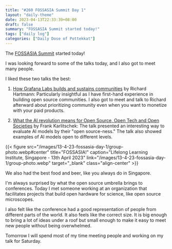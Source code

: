 ```yaml
---
title: "#260 FOSSASIA Summit Day 1"
layout: "daily-theme"
date: 2023-04-13T22:33:39+08:00
draft: false
summary: "FOSSASIA Summit started today!"
tags: ["daily log"]
categories: ["Daily Dose of Pottekkat"]
---
```


The [FOSSASIA Summit](https://eventyay.com/e/7cfe0771) started today!

I was looking forward to some of the talks today, and I also got to meet many people.

I liked these two talks the best:

1. [How Grafana Labs builds and sustains communities](https://eventyay.com/e/7cfe0771/session/8058) by Richard Hartmann: Particularly insightful as I have first-hand experience in building open source communities. I also got to meet and talk to Richard afterward about prioritizing community even when you want to monetize with your paid products.

2. [What the AI revolution means for Open Source, Open Tech and Open Societies](https://eventyay.com/e/7cfe0771/session/8196) by Frank Karlitschek: The talk presented an interesting way to evaluate AI models by their "open source-ness." The talk also showed examples of AI models open to different levels.

{{< figure src="/images/13-4-23-fossasia-day-1/group-photo.webp#center" title="FOSSASIA!" caption="Lifelong Learning Institute, Singapore - 13th April 2023" link="/images/13-4-23-fossasia-day-1/group-photo.webp" target="_blank" class="align-center" >}}

We also had the best food and beer, like you always do in Singapore.

I'm always surprised by what the open source umbrella brings to conferences. Today I met someone working at an organization that facilitates projects that build open hardware for science, like open source microscopes.

I also felt like the conference had a good representation of people from different parts of the world. It also feels like the correct size. It is big enough to bring a lot of ideas under a roof but small enough to make it easy to meet new people without being overwhelmed.

Tomorrow I will spend most of my time meeting people and working on my talk for Saturday.
